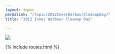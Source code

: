 ```yaml
---
layout: topic
permalink: "/topic/2012InnerHarbourCleanupDay/"
title: "2012 Inner Harbour Cleanup Day"

---
```


<img src="http://k7waterfront.org/images/2012InnerHarbourCleanupDay.jpg" />

{% include routes.html %}
